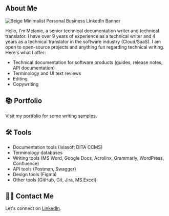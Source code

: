 ## About Me
![Beige Minimalist Personal Business LinkedIn Banner](https://github.com/user-attachments/assets/095f86d5-8b10-4234-97fc-203cf66444b8)


Hello, I'm Melanie, a senior technical documentation writer and technical translator. 
I have over 9 years of experience as a technical writer and 4 years as a technical translator in the software industry (Cloud/SaaS).
I am open to open-source projects and anything fun regarding technical writing. Here's what I offer:

- Technical documentation for software products (guides, release notes, API documentation)
- Terminology and UI text reviews
- Editing
- Copywriting

## 📚 Portfolio
Visit my [portfolio](https://github.com/melaniesagasser/Portfolio/blob/main/README.md) for some writing samples.

## 🛠️ Tools
 - Documentation tools (Ixiasoft DITA CCMS)
 - Terminology databases
 - Writing tools (MS Word, Google Docs, Acrolinx, Grammarly, WordPress, Confluence)
 - API tools (Postman, Swagger)
 - Design tools (Figma)
 - Other tools (GitHub, Git, Jira, MS Excel)

## 👋🏻 Contact Me
Let's connect on [LinkedIn](https://www.linkedin.com/in/melaniesagasser/).

<!-- List of Resources on GitHub for writing:
- Emoji Cheat Sheet at https://www.webfx.com/tools/emoji-cheat-sheet/
- GitHub Templates for technical docs at https://docs.github.com/en/contributing/writing-for-github-docs/templates#conceptual-article-template -->

